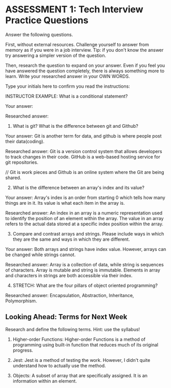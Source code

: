 # ASSESSMENT 1: Tech Interview Practice Questions

Answer the following questions.

First, without external resources. Challenge yourself to answer from memory as if you were in a job interview. Tip: if you don't know the answer try answering a simpler version of the question.

Then, research the question to expand on your answer. Even if you feel you have answered the question completely, there is always something more to learn. Write your researched answer in your OWN WORDS.

Type your initials here to confirm you read the instructions:

INSTRUCTOR EXAMPLE: What is a conditional statement?

Your answer:

Researched answer:

1. What is git? What is the difference between git and Github?

Your answer: Git is another term for data, and github is where people post their data(coding).

Researched answer: Git is a version control system that allows developers to track changes in their code. GitHub is a web-based hosting service for git repositories.

// Git is work pieces and Github is an online system where the Git are being shared.

2. What is the difference between an array's index and its value?

Your answer: Array's index is an order from starting 0 which tells how many things are in it. Its value is what each item in the array is.

Researched answer: 
An index in an array is a numeric representation used to identify the position of an element within the array.
The value in an array refers to the actual data stored at a specific index position within the array.

3. Compare and contrast arrays and strings. Please include ways in which they are the same and ways in which they are different.

Your answer: Both arrays and strings have index value. However, arrays can be changed while strings cannot.

Researched answer: Array is a collection of data, while string is sequences of characters. Array is mutable and string is immutable. Elements in array and characters in strings are both accessible via their index.

4. STRETCH: What are the four pillars of object oriented programming?

Researched answer: Encapsulation, Abstraction, Inheritance, Polymorphism.

## Looking Ahead: Terms for Next Week

Research and define the following terms. Hint: use the syllabus!

1. Higher-order Functions: Higher-order Functions is a method of programming using built-in function that reduces much of its original progress.

2. Jest: Jest is a method of testing the work. However, I didn't quite understand how to actually use the method.

3. Objects: A subset of array that are specifically assigned. It is an information within an element.
